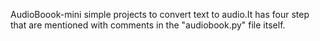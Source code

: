 
AudioBoook-mini
simple projects to convert text to audio.It has four step that are mentioned with comments in the "audiobook.py" file itself.
